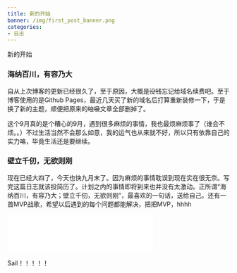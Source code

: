 ```yaml
---
title: 新的开始
banner: /img/first_post_banner.png
categories:
- 日志
---
```

新的开始
### 海纳百川，有容乃大

自从上次博客的更新已经很久了，至于原因，大概是~~没钱~~忘记给域名续费吧。至于博客使用的是Github Pages，最近几天买了新的域名后打算重新装修一下，于是换了新的主题，顺便把原来的~~垃圾~~文章全部删掉了。

这个9月真的是个糟心的9月，遇到很多麻烦的事情，我也最烦麻烦事了（谁会不烦。。）不过生活当然不会那么如意，我的运气也从来就不好，所以只有依靠自己的实力咯，毕竟生活还是要继续。

### 壁立千仞，无欲则刚

现在已经大四了，今天也快九月末了。因为麻烦的事情耽误到现在实在很无奈。写完这篇日志就该投简历了。计划之内的事情即将到来也并没有太激动。正所谓“海纳百川，有容乃大；壁立千仞，无欲则刚”，最喜欢的一句话，送给自己。还有一首MVP战歌，希望以后遇到的每个问题都能解决，把把MVP，hhhh
<iframe frameborder="no" border="0" marginwidth="0" marginheight="0" width=330 height=86 src="//music.163.com/outchain/player?type=2&id=3935191&auto=1&height=66"></iframe>

Sail！！！！！